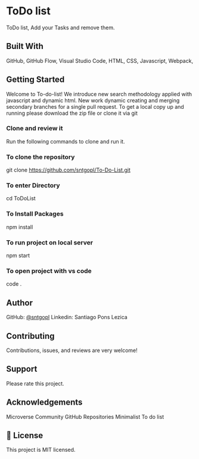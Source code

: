 # ToDo list
ToDo list, Add your Tasks and remove them.

## Built With

GitHub,
GitHub Flow,
Visual Studio Code,
HTML,
CSS,
Javascript,
Webpack,

## Getting Started

Welcome to To-do-list! We introduce new search methodology applied with javascript and dynamic html. New work dynamic creating and merging secondary branches for a single pull request.
To get a local copy up and running please download the zip file or clone it via git

### Clone and review it

Run the following commands to clone and run it.

### To clone the repository

git clone https://github.com/sntgopl/To-Do-List.git

### To enter Directory

cd ToDoList

### To Install Packages

npm install

### To run project on local server

npm start

### To open project with vs code

code .

## Author

GitHub:
[@sntgopl](https://github.com/sntgopl)
Linkedin: Santiago Pons Lezica

## Contributing

Contributions, issues, and reviews are very welcome! 

## Support

Please rate this project.

## Acknowledgements

Microverse Community
GitHub Repositories
Minimalist To do list

## 📝 License

This project is MIT licensed.
